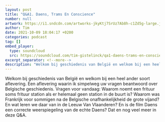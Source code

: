 ```yaml
---
layout: post
title: "Q&A1. Daens, Trams En Conscience"
number: null
artwork: https://i1.sndcdn.com/artworks-jkyKtj7SrUz7Ab8h-c1Zd5g-large.jpg
author: Tim
date: 2021-10-09 18:04:17 +0200
categories: podcast
tag: []
embed_player:
  type: soundcloud
  src: https://soundcloud.com/tim-gistelinck/qa1-daens-trams-en-conscience
excerpt_separator: <!--more-->
description: "Welkom bij geschiedenis van België en welkom bij een heel ander soort aflevering."
---
```

Welkom bij geschiedenis van België en welkom bij een heel ander soort aflevering. Een aflevering waarin ik simpelweg uw vragen beantwoord over Belgische geschiedenis. Vragen voor vandaag: Waarom noemt een frituur soms frituur station als er helemaal geen station in de buurt is? Waarom was Frankrijk voor sommigen na de Belgische onafhankelijkheid de grote vijand? En wat leren we daar van in de Leeuw Van Vlaanderen? En is de film Daens een correcte weerspiegeling van de echte Daens? Dat en nog veel meer in deze Q&A.